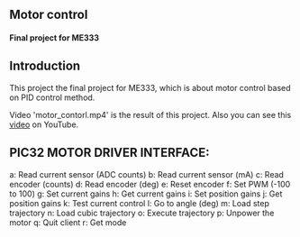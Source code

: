 ## Motor control
#### Final project for ME333


## Introduction

This project the final project for ME333, which is about motor control based on PID control method.

Video 'motor_contorl.mp4' is the result of this project. Also you can see this [video](https://youtu.be/R3FI9cIIFSo) on YouTube.

## PIC32 MOTOR DRIVER INTERFACE:

a: Read current sensor (ADC counts)         b: Read current sensor (mA)
c: Read encoder (counts)                    d: Read encoder (deg)
e: Reset encoder                            f: Set PWM (-100 to 100)
g: Set current gains                        h: Get current gains
i: Set position gains                       j: Get position gains
k: Test current control                     l: Go to angle (deg)
m: Load step trajectory                     n: Load cubic trajectory
o: Execute trajectory                       p: Unpower the motor
q: Quit client                              r: Get mode



